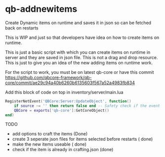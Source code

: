 # qb-addnewitems
Create Dynamic items on runtime and saves it in json so can be fetched back on restarts

This is WIP and just so that developers have idea on how to create items on runtime.

This is just a basic script with which you can create items on runtime in server and they are saved in json file. This is not a drag and drop resource. This is just to give you an idea of the new adding items on runtime work.

For the script to work, you must be on latest qb-core or have this commit https://github.com/qbcore-framework/qb-core/commit/ae29c94a40b6260b6135603f567a52a4983fb834

Add this block of code on top in inventory/server/main.lua

```lua
RegisterNetEvent('QBCore:Server:UpdateObject', function()
    if source ~= '' then return false end -- Safety check if the event was not called from the server.
    QBCore = exports['qb-core']:GetCoreObject()
end)
```

TODO

- add options to craft the items (Done)
- create 3 seperate json files for items selected before restarts ( done)
- make the new items useable ( done)
- check if the item is already in crafting.json (done)